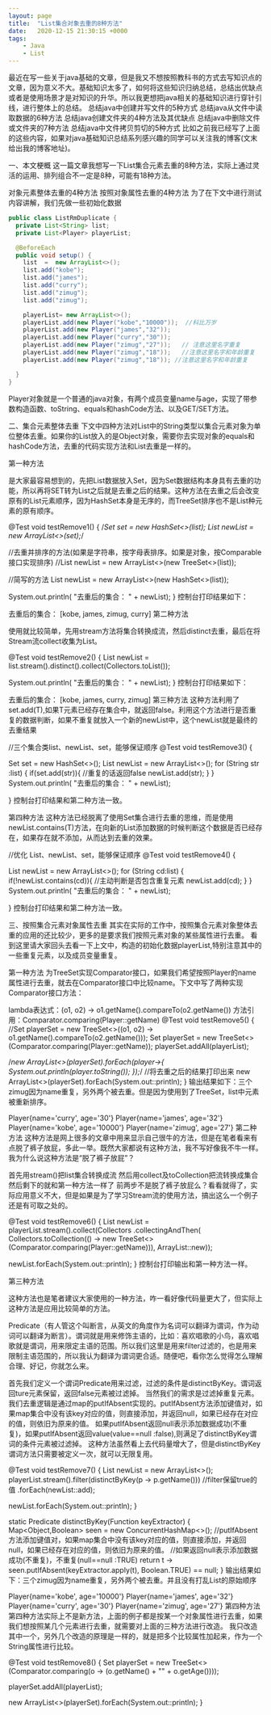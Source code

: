 ```yaml
---
layout: page
title:  "List集合对象去重的8种方法"
date:   2020-12-15 21:30:15 +0000
tags:
    - Java
    - List
---
```


最近在写一些关于java基础的文章，但是我又不想按照教科书的方式去写知识点的文章，因为意义不大。基础知识太多了，如何将这些知识归纳总结，总结出优缺点或者是使用场景才是对知识的升华。所以我更想把java相关的基础知识进行穿针引线，进行整体上的总结。
总结java中创建并写文件的5种方式
总结java从文件中读取数据的6种方法
总结java创建文件夹的4种方法及其优缺点
总结java中删除文件或文件夹的7种方法
总结java中文件拷贝剪切的5种方式
比如之前我已经写了上面的这些内容，如果对java基础知识总结系列感兴趣的同学可以关注我的博客(文末给出我的博客地址)。

一、本文梗概
这一篇文章我想写一下List集合元素去重的8种方法，实际上通过灵活的运用、排列组合不一定是8种，可能有18种方法。

对象元素整体去重的4种方法
按照对象属性去重的4种方法
为了在下文中进行测试内容讲解，我们先做一些初始化数据
```Java
public class ListRmDuplicate {
  private List<String> list;
  private List<Player> playerList;

  @BeforeEach
  public void setup() {
    list  =  new ArrayList<>();
    list.add("kobe");
    list.add("james");
    list.add("curry");
    list.add("zimug");
    list.add("zimug");

    playerList= new ArrayList<>();
    playerList.add(new Player("kobe","10000"));  //科比万岁
    playerList.add(new Player("james","32"));
    playerList.add(new Player("curry","30"));
    playerList.add(new Player("zimug","27"));   // 注意这里名字重复
    playerList.add(new Player("zimug","18"));   //注意这里名字和年龄重复
    playerList.add(new Player("zimug","18")); //注意这里名字和年龄重复

  }
}
```
Player对象就是一个普通的java对象，有两个成员变量name与age，实现了带参数构造函数、toString、equals和hashCode方法、以及GET/SET方法。

二、集合元素整体去重
下文中四种方法对List中的String类型以集合元素对象为单位整体去重。如果你的List放入的是Object对象，需要你去实现对象的equals和hashCode方法，去重的代码实现方法和List<String>去重是一样的。

第一种方法

是大家最容易想到的，先把List数据放入Set，因为Set数据结构本身具有去重的功能，所以再将SET转为List之后就是去重之后的结果。这种方法在去重之后会改变原有的List元素顺序，因为HashSet本身是无序的，而TreeSet排序也不是List种元素的原有顺序。

@Test
void testRemove1()  {
  /*Set<String> set = new HashSet<>(list);
  List<String> newList = new ArrayList<>(set);*/

  //去重并排序的方法(如果是字符串，按字母表排序。如果是对象，按Comparable接口实现排序)
  //List<String> newList = new ArrayList<>(new TreeSet<>(list));

  //简写的方法
  List<String> newList = new ArrayList<>(new HashSet<>(list));

  System.out.println( "去重后的集合： " + newList);
}
控制台打印结果如下：

去重后的集合： [kobe, james, zimug, curry]
第二种方法

使用就比较简单，先用stream方法将集合转换成流，然后distinct去重，最后在将Stream流collect收集为List。

@Test
void testRemove2()  {
  List<String> newList = list.stream().distinct().collect(Collectors.toList());

  System.out.println( "去重后的集合： " + newList);
}
控制台打印结果如下：

去重后的集合： [kobe, james, curry, zimug]
第三种方法 这种方法利用了set.add(T),如果T元素已经存在集合中，就返回false。利用这个方法进行是否重复的数据判断，如果不重复就放入一个新的newList中，这个newList就是最终的去重结果

//三个集合类list、newList、set，能够保证顺序
@Test
void testRemove3()  {

  Set<String> set = new HashSet<>();
  List<String> newList = new  ArrayList<>();
  for (String str :list) {
    if(set.add(str)){ //重复的话返回false
      newList.add(str);
    }
  }
  System.out.println( "去重后的集合： " + newList);

}
控制台打印结果和第二种方法一致。

第四种方法 这种方法已经脱离了使用Set集合进行去重的思维，而是使用newList.contains(T)方法，在向新的List添加数据的时候判断这个数据是否已经存在，如果存在就不添加，从而达到去重的效果。

//优化 List、newList、set，能够保证顺序
@Test
void testRemove4() {

  List<String> newList = new  ArrayList<>();
  for (String cd:list) {
    if(!newList.contains(cd)){  //主动判断是否包含重复元素
      newList.add(cd);
    }
  }
  System.out.println( "去重后的集合： " + newList);

}
控制台打印结果和第二种方法一致。

三、按照集合元素对象属性去重
其实在实际的工作中，按照集合元素对象整体去重的应用的还比较少，更多的是要求我们按照元素对象的某些属性进行去重。 看到这里请大家回头去看一下上文中，构造的初始化数据playerList,特别注意其中的一些重复元素，以及成员变量重复。

第一种方法 为TreeSet实现Comparator接口，如果我们希望按照Player的name属性进行去重，就去在Comparator接口中比较name。下文中写了两种实现Comparator接口方法：

lambda表达式：(o1, o2) -> o1.getName().compareTo(o2.getName())
方法引用：Comparator.comparing(Player::getName)
@Test
void testRemove5() {
  //Set<Player> playerSet = new TreeSet<>((o1, o2) -> o1.getName().compareTo(o2.getName()));
  Set<Player> playerSet = new TreeSet<>(Comparator.comparing(Player::getName));
  playerSet.addAll(playerList);

  /*new ArrayList<>(playerSet).forEach(player->{
    System.out.println(player.toString());
  });*/
  //将去重之后的结果打印出来
  new ArrayList<>(playerSet).forEach(System.out::println);
}
输出结果如下：三个zimug因为name重复，另外两个被去重。但是因为使用到了TreeSet，list中元素被重新排序。

Player{name='curry', age='30'}
Player{name='james', age='32'}
Player{name='kobe', age='10000'}
Player{name='zimug', age='27'}
第二种方法 这种方法是网上很多的文章中用来显示自己很牛的方法，但是在笔者看来有点脱了裤子放屁，多此一举。既然大家都说有这种方法，我不写好像我不牛一样。我为什么说这种方法是“脱了裤子放屁”？

首先用stream()把list集合转换成流
然后用collect及toCollection把流转换成集合
然后剩下的就和第一种方法一样了
前两步不是脱了裤子放屁么？看看就得了，实际应用意义不大，但是如果是为了学习Stream流的使用方法，搞出这么一个例子还是有可取之处的。

@Test
void testRemove6() {
  List<Player> newList = playerList.stream().collect(Collectors
          .collectingAndThen(
                  Collectors.toCollection(() -> new TreeSet<>(Comparator.comparing(Player::getName))),
                  ArrayList::new));

  newList.forEach(System.out::println);
}
控制台打印输出和第一种方法一样。

第三种方法

这种方法也是笔者建议大家使用的一种方法，咋一看好像代码量更大了，但实际上这种方法是应用比较简单的方法。

Predicate（有人管这个叫断言，从英文的角度作为名词可以翻译为谓词，作为动词可以翻译为断言）。谓词就是用来修饰主语的，比如：喜欢唱歌的小鸟，喜欢唱歌就是谓词，用来限定主语的范围。所以我们这里是用来filter过滤的，也是用来限制主语范围的，所以我认为翻译为谓词更合适。随便吧，看你怎么觉得怎么理解合理、好记，你就怎么来。

首先我们定义一个谓词Predicate用来过滤，过滤的条件是distinctByKey。谓词返回ture元素保留，返回false元素被过滤掉。
当然我们的需求是过滤掉重复元素。我们去重逻辑是通过map的putIfAbsent实现的。putIfAbsent方法添加键值对，如果map集合中没有该key对应的值，则直接添加，并返回null，如果已经存在对应的值，则依旧为原来的值。
如果putIfAbsent返回null表示添加数据成功(不重复)，如果putIfAbsent返回value(value==null :false),则满足了distinctByKey谓词的条件元素被过滤掉。
这种方法虽然看上去代码量增大了，但是distinctByKey谓词方法只需要被定义一次，就可以无限复用。

@Test
void testRemove7() {
  List<Player> newList = new ArrayList<>();
  playerList.stream().filter(distinctByKey(p -> p.getName()))  //filter保留true的值
          .forEach(newList::add);

  newList.forEach(System.out::println);
}

static <T> Predicate<T> distinctByKey(Function<? super T, ?> keyExtractor) {
  Map<Object,Boolean> seen = new ConcurrentHashMap<>();
  //putIfAbsent方法添加键值对，如果map集合中没有该key对应的值，则直接添加，并返回null，如果已经存在对应的值，则依旧为原来的值。
  //如果返回null表示添加数据成功(不重复)，不重复(null==null :TRUE)
  return t -> seen.putIfAbsent(keyExtractor.apply(t), Boolean.TRUE) == null;
}
输出结果如下：三个zimug因为name重复，另外两个被去重。并且没有打乱List的原始顺序

Player{name='kobe', age='10000'}
Player{name='james', age='32'}
Player{name='curry', age='30'}
Player{name='zimug', age='27'}
第四种方法 第四种方法实际上不是新方法，上面的例子都是按某一个对象属性进行去重，如果我们想按照某几个元素进行去重，就需要对上面的三种方法进行改造。 我只改造其中一个，另外几个改造的原理是一样的，就是把多个比较属性加起来，作为一个String属性进行比较。

@Test
void testRemove8() {
  Set<Player> playerSet = new TreeSet<>(Comparator.comparing(o -> (o.getName() + "" + o.getAge())));

  playerSet.addAll(playerList);

  new ArrayList<>(playerSet).forEach(System.out::println);
}